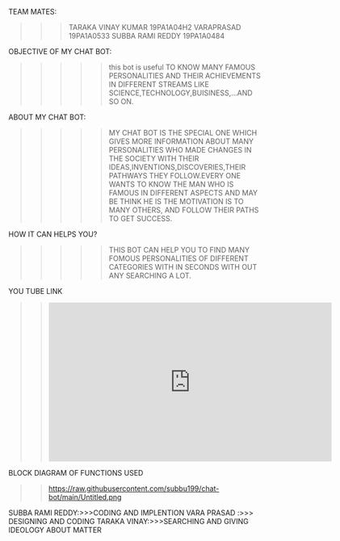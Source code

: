 TEAM MATES:
>>>TARAKA VINAY KUMAR 19PA1A04H2
>>>VARAPRASAD 19PA1A0533
>>>SUBBA RAMI REDDY 19PA1A0484 

OBJECTIVE OF MY CHAT BOT:
>>>>>this bot is useful TO KNOW MANY FAMOUS PERSONALITIES AND THEIR ACHIEVEMENTS IN DIFFERENT STREAMS LIKE SCIENCE,TECHNOLOGY,BUISINESS,...AND SO ON.


ABOUT MY CHAT BOT:
>>>>>MY CHAT BOT IS THE SPECIAL ONE WHICH GIVES MORE INFORMATION ABOUT MANY PERSONALITIES WHO MADE CHANGES IN THE SOCIETY WITH THEIR IDEAS,INVENTIONS,DISCOVERIES,THEIR PATHWAYS THEY FOLLOW.EVERY ONE WANTS TO KNOW THE MAN WHO IS FAMOUS IN DIFFERENT ASPECTS AND MAY BE THINK HE IS THE MOTIVATION IS TO MANY OTHERS, AND FOLLOW THEIR PATHS TO GET SUCCESS.

HOW IT CAN HELPS YOU?
>>>>>THIS BOT CAN HELP YOU TO FIND MANY FOMOUS PERSONALITIES OF DIFFERENT CATEGORIES WITH IN SECONDS WITH OUT ANY SEARCHING A LOT.

 YOU TUBE LINK
>> <iframe width="560" height="315" src="https://www.youtube.com/embed/_pfaHo0UHRQ" frameborder="0" allow="accelerometer; autoplay; clipboard-write; encrypted-media; gyroscope; picture-in-picture" allowfullscreen></iframe>
 
 BLOCK DIAGRAM OF FUNCTIONS USED
 >>https://raw.githubusercontent.com/subbu199/chat-bot/main/Untitled.png

SUBBA RAMI REDDY:>>>CODING AND IMPLENTION
VARA PRASAD :>>> DESIGNING AND CODING
TARAKA VINAY:>>>SEARCHING AND GIVING IDEOLOGY ABOUT MATTER


